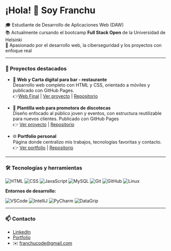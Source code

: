 # ¡Hola! 👋 Soy Franchu

🎓 Estudiante de Desarrollo de Aplicaciones Web (DAW)  
📚 Actualmente cursando el bootcamp **Full Stack Open** de la Universidad de Helsinki  
🚀 Apasionado por el desarrollo web, la ciberseguridad y los proyectos con enfoque real

---

### 💼 Proyectos destacados

- 📱 **Web y Carta digital para bar - restaurante**  
  Desarrollo web completo con HTML y CSS, orientado a móviles y publicado con GitHub Pages.  
  👉[Web Final](https://boulevard-restaurante.com/index/) | [Ver proyecto](https://frxnchu.github.io/boulevard-web) | [Repositorio](https://github.com/frxnchu/boulevard-web)

- 🎉 **Plantilla web para promotora de discotecas**  
  Diseño enfocado al público joven y eventos, con estructura reutilizable para nuevos clientes. Publicado con GitHub Pages  
  👉 [Ver proyecto](https://frxnchu.github.io/discotecas-template) | [Repositorio](https://github.com/frxnchu/discotecas-template)

- 🌐 **Portfolio personal**  
  Página donde centralizo mis trabajos, tecnologías favoritas y contacto.  
  👉 [Ver portfolio](https://frxnchu.github.io/frxnchu/) | [Repositorio](https://github.com/frxnchu/frxnchu)

---

### 🛠️ Tecnologías y herramientas

![HTML](https://img.shields.io/badge/HTML5-E34F26?style=flat&logo=html5&logoColor=white)
![CSS](https://img.shields.io/badge/CSS3-1572B6?style=flat&logo=css3&logoColor=white)
![JavaScript](https://img.shields.io/badge/JavaScript-F7DF1E?style=flat&logo=javascript&logoColor=black)
![MySQL](https://img.shields.io/badge/MySQL-4479A1?style=flat&logo=mysql&logoColor=white)
![Git](https://img.shields.io/badge/Git-F05032?style=flat&logo=git&logoColor=white)
![GitHub](https://img.shields.io/badge/GitHub-181717?style=flat&logo=github&logoColor=white)
![Linux](https://img.shields.io/badge/Linux-FCC624?style=flat&logo=linux&logoColor=black)

**Entornos de desarrollo:**

![VSCode](https://img.shields.io/badge/VSCode-007ACC?style=flat&logo=visual-studio-code&logoColor=white)
![IntelliJ](https://img.shields.io/badge/IntelliJ%20IDEA-000000?style=flat&logo=intellij-idea&logoColor=white)
![PyCharm](https://img.shields.io/badge/PyCharm-000000?style=flat&logo=pycharm&logoColor=white)
![DataGrip](https://img.shields.io/badge/DataGrip-000000?style=flat&logo=datagrip&logoColor=white)

---

### 📫 Contacto

- [LinkedIn](https://www.linkedin.com/in/francisco-molina-aranda/)
- [Portfolio](https://frxnchu.github.io/)
- ✉️ [franchucode@gmail.com](mailto:franchucode@gmail.com)
